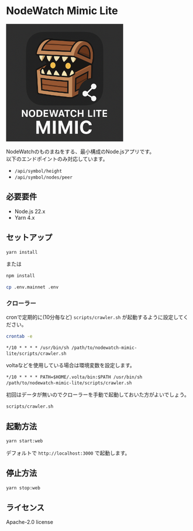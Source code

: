 # NodeWatch Mimic Lite

<img src="./public/icon.png" alt="NodeWatch Mimic Lite ロゴ" width="320" />

NodeWatchのものまねをする、最小構成のNode.jsアプリです。  
以下のエンドポイントのみ対応しています。

- `/api/symbol/height`
- `/api/symbol/nodes/peer`

## 必要要件

- Node.js 22.x
- Yarn 4.x

## セットアップ

```bash
yarn install
```

または

```bash
npm install
```

```bash
cp .env.mainnet .env
```

### クローラー

cronで定期的に(10分毎など) `scripts/crawler.sh` が起動するように設定してください。

```bash
crontab -e
```

```cron
*/10 * * * * /usr/bin/sh /path/to/nodewatch-mimic-lite/scripts/crawler.sh
```

voltaなどを使用している場合は環境変数を設定します。

```cron
*/10 * * * * PATH=$HOME/.volta/bin:$PATH /usr/bin/sh /path/to/nodewatch-mimic-lite/scripts/crawler.sh
```

初回はデータが無いのでクローラーを手動で起動しておいた方がよいでしょう。

```bash
scripts/crawler.sh
```

## 起動方法

```bash
yarn start:web
```

デフォルトで `http://localhost:3000` で起動します。

## 停止方法

```bash
yarn stop:web
```

## ライセンス

Apache-2.0 license
